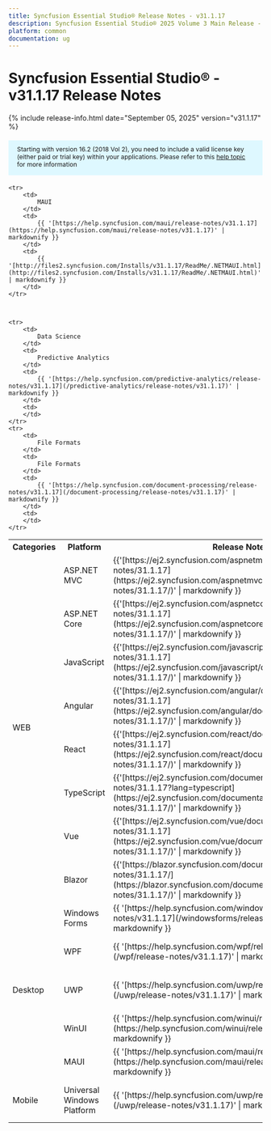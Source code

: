 ```yaml
---
title: Syncfusion Essential Studio® Release Notes - v31.1.17
description: Syncfusion Essential Studio® 2025 Volume 3 Main Release - Release Notes - v31.1.17
platform: common
documentation: ug
---
```


# Syncfusion Essential Studio® - v31.1.17 Release Notes 

{% include release-info.html date="September 05, 2025"   version="v31.1.17" %}

<style>
    #license {
        font-size: .88em !important;
        margin-top: 1.5em;
        margin-bottom: 1.5em;
        background-color: #def8ff;
        padding: 10px 17px 14px;
    }
</style>

<div id="license">
    Starting with version 16.2 (2018 Vol 2), you need to include a valid license key (either paid or trial key) within your applications.
    Please refer to this <a href="/common/essential-studio/licensing/license-key">help topic</a> for more information
</div>



<table>
    <tr>
        <th>
            Categories
        </th>
        <th>
            Platform
        </th>
        <th>
            Release Notes
        </th>
        <th>
            Read Me
        </th>
    </tr>
    <tr>
        <td rowspan="8">
            WEB
        </td>
        <td>
            ASP.NET MVC
        </td>
        <td>
            {{'[https://ej2.syncfusion.com/aspnetmvc/documentation/release-notes/31.1.17](https://ej2.syncfusion.com/aspnetmvc/documentation/release-notes/31.1.17/)' | markdownify }}
        </td>
        <td>
            {{'[http://files2.syncfusion.com/Installs/v31.1.17/ReadMe/web/ASPMVC.html](http://files2.syncfusion.com/Installs/v31.1.17/ReadMe/web/ASPMVC.html)' | markdownify }}
        </td>
    </tr>
    <tr>
        <td>
            ASP.NET Core
        </td>
        <td>
            {{'[https://ej2.syncfusion.com/aspnetcore/documentation/release-notes/31.1.17](https://ej2.syncfusion.com/aspnetcore/documentation/release-notes/31.1.17/)' | markdownify }}
        </td>
        <td>
            {{'[http://files2.syncfusion.com/Installs/v31.1.17/ReadMe/web/ASPNETCORE.html](http://files2.syncfusion.com/Installs/v31.1.17/ReadMe/web/ASPNETCORE.html)' | markdownify }}
        </td>
    </tr>
    <tr>
        <td>
            JavaScript
        </td>
        <td>
            {{'[https://ej2.syncfusion.com/javascript/documentation/release-notes/31.1.17](https://ej2.syncfusion.com/javascript/documentation/release-notes/31.1.17/)' | markdownify }}
        </td>
        <td>
            {{'[http://files2.syncfusion.com/Installs/v31.1.17/ReadMe/web/JavaScript.html](http://files2.syncfusion.com/Installs/v31.1.17/ReadMe/web/JavaScript.html)' | markdownify }}
        </td>
    </tr>
    <tr>
        <td>
            Angular
        </td>
        <td>
            {{'[https://ej2.syncfusion.com/angular/documentation/release-notes/31.1.17](https://ej2.syncfusion.com/angular/documentation/release-notes/31.1.17/)' | markdownify }}
        </td>
        <td>
            {{'[http://files2.syncfusion.com/Installs/v31.1.17/ReadMe/web/Angular.html](http://files2.syncfusion.com/Installs/v31.1.17/ReadMe/web/Angular.html)' | markdownify }}
        </td>
    </tr>
    <tr>
        <td>
            React
        </td>
        <td>
            {{'[https://ej2.syncfusion.com/react/documentation/release-notes/31.1.17](https://ej2.syncfusion.com/react/documentation/release-notes/31.1.17/)' | markdownify }}
        </td>
        <td>
            {{'[http://files2.syncfusion.com/Installs/v31.1.17/ReadMe/web/React.html](http://files2.syncfusion.com/Installs/v31.1.17/ReadMe/web/React.html)' | markdownify }}
        </td>
    </tr>
    <tr>
        <td>
            TypeScript
        </td>
        <td>
            {{'[https://ej2.syncfusion.com/documentation/release-notes/31.1.17?lang=typescript](https://ej2.syncfusion.com/documentation/release-notes/31.1.17/)' | markdownify }}
        </td>
        <td>
            {{'[http://files2.syncfusion.com/Installs/v31.1.17/ReadMe/web/TypeScript.html](http://files2.syncfusion.com/Installs/v31.1.17/ReadMe/web/TypeScript.html)' | markdownify }}
        </td>
    </tr>
    <tr>
        <td>
            Vue
        </td>
        <td>
            {{'[https://ej2.syncfusion.com/vue/documentation/release-notes/31.1.17](https://ej2.syncfusion.com/vue/documentation/release-notes/31.1.17/)' | markdownify }}
        </td>
        <td>
            {{'[http://files2.syncfusion.com/Installs/v31.1.17/ReadMe/web/Vue.html](http://files2.syncfusion.com/Installs/v31.1.17/ReadMe/web/Vue.html)' | markdownify }}
        </td>
    </tr>
    <tr>
        <td>
            Blazor
        </td>
        <td>
            {{'[https://blazor.syncfusion.com/documentation/release-notes/31.1.17/](https://blazor.syncfusion.com/documentation/release-notes/31.1.17/)' | markdownify }}
        </td>
        <td>
            {{'[http://files2.syncfusion.com/Installs/v31.1.17/ReadMe/web/Blazor.html](http://files2.syncfusion.com/Installs/v31.1.17/ReadMe/web/Blazor.html)' | markdownify }}
        </td>
    </tr>
    <tr>
        <td rowspan="5">
            Desktop
        </td>
        <td>
            Windows Forms
        </td>
        <td>
            {{ '[https://help.syncfusion.com/windowsforms/release-notes/v31.1.17](/windowsforms/release-notes/v31.1.17)' | markdownify }}
        </td>
        <td>
            {{ '[http://files2.syncfusion.com/Installs/v31.1.17/ReadMe/WindowsForms.html](http://files2.syncfusion.com/Installs/v31.1.17/ReadMe/WindowsForms.html)' | markdownify }}
        </td>
    </tr>
    <tr>
        <td>
            WPF
        </td>
        <td>
            {{ '[https://help.syncfusion.com/wpf/release-notes/v31.1.17](/wpf/release-notes/v31.1.17)' | markdownify }}
        </td>
        <td>
            {{ '[http://files2.syncfusion.com/Installs/v31.1.17/ReadMe/WPF.html](http://files2.syncfusion.com/Installs/v31.1.17/ReadMe/WPF.html)' | markdownify }}
        </td>
    </tr>
    <tr>
        <td>
            UWP
        </td>
        <td>
            {{ '[https://help.syncfusion.com/uwp/release-notes/v31.1.17](/uwp/release-notes/v31.1.17)' | markdownify }}
        </td>
        <td>
            {{ '[http://files2.syncfusion.com/Installs/v31.1.17/ReadMe/UniversalWindows.html](http://files2.syncfusion.com/Installs/v31.1.17/ReadMe/UniversalWindows.html)' | markdownify }}
        </td>
    </tr>
    <tr>
        <td>
            WinUI
        </td>
        <td>
            {{ '[https://help.syncfusion.com/winui/release-notes/v31.1.17](https://help.syncfusion.com/winui/release-notes/v31.1.17)' | markdownify }}
        </td>
        <td>
            {{ '[http://files2.syncfusion.com/Installs/v31.1.17/ReadMe/WinUI.html](http://files2.syncfusion.com/Installs/v31.1.17/ReadMe/WinUI.html)' | markdownify }}
        </td>
    </tr>
    <tr>
        <td>
            MAUI
        </td>
        <td>
            {{ '[https://help.syncfusion.com/maui/release-notes/v31.1.17](https://help.syncfusion.com/maui/release-notes/v31.1.17)' | markdownify }}
        </td>
        <td>
            {{ '[http://files2.syncfusion.com/Installs/v31.1.17/ReadMe/.NETMAUI.html](http://files2.syncfusion.com/Installs/v31.1.17/ReadMe/.NETMAUI.html)' | markdownify }}
        </td>
    </tr>
    <tr>
        <td rowspan="2">
            Mobile
        </td>
         <td>
            Universal Windows Platform
        </td>
        <td>
            {{ '[https://help.syncfusion.com/uwp/release-notes/v31.1.17](/uwp/release-notes/v31.1.17)' | markdownify }}
        </td>
        <td>
            {{ '[http://files2.syncfusion.com/Installs/v31.1.17/ReadMe/UniversalWindows.html](http://files2.syncfusion.com/Installs/v31.1.17/ReadMe/UniversalWindows.html)' | markdownify }}
        </td>
    </tr>

    <tr>
        <td>
            MAUI
        </td>
        <td>
            {{ '[https://help.syncfusion.com/maui/release-notes/v31.1.17](https://help.syncfusion.com/maui/release-notes/v31.1.17)' | markdownify }}
        </td>
        <td>
            {{ '[http://files2.syncfusion.com/Installs/v31.1.17/ReadMe/.NETMAUI.html](http://files2.syncfusion.com/Installs/v31.1.17/ReadMe/.NETMAUI.html)' | markdownify }}
        </td>
    </tr>



    <tr>
        <td>
            Data Science
        </td>
        <td>
            Predictive Analytics
        </td>
        <td>
            {{ '[https://help.syncfusion.com/predictive-analytics/release-notes/v31.1.17](/predictive-analytics/release-notes/v31.1.17)' | markdownify }}
        </td>
        <td>
        </td>
    </tr>
    <tr>
        <td>
            File Formats
        </td>
        <td>
            File Formats
        </td>
        <td>
            {{ '[https://help.syncfusion.com/document-processing/release-notes/v31.1.17](/document-processing/release-notes/v31.1.17)' | markdownify }}
        </td>
        <td>
        </td>
    </tr>
</table>